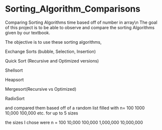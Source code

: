 # Sorting_Algorithm_Comparisons
Comparing Sorting Algorithms time based off of number in array\n
The goal of this project is to be able to observe and compare the sorting Algorithms given by our textbook.

The objective is to use these sorting algorithms, 

Exchange Sorts (bubble, Selection, Insertion)

Quick Sort (Recursive and Optimized versions)

Shellsort

Heapsort

Mergesort(Recursive vs Optimized)

RadixSort

and compared them based off of a random list filled with n= 100 1000 10,000 100,000 etc. for up to 5 sizes

the sizes I chose were n = 100 10,000 100,000 1,000,000 10,000,000
